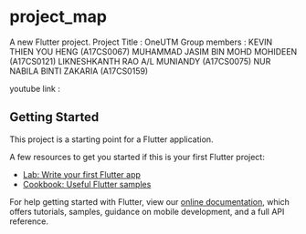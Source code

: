 # project_map

A new Flutter project.
Project Title : OneUTM
Group members :
KEVIN THIEN YOU HENG (A17CS0067)
MUHAMMAD JASIM BIN MOHD MOHIDEEN (A17CS0121)
LIKNESHKANTH RAO A/L MUNIANDY (A17CS0075)
NUR NABILA BINTI ZAKARIA (A17CS0159)

youtube link :



## Getting Started

This project is a starting point for a Flutter application.

A few resources to get you started if this is your first Flutter project:

- [Lab: Write your first Flutter app](https://flutter.dev/docs/get-started/codelab)
- [Cookbook: Useful Flutter samples](https://flutter.dev/docs/cookbook)

For help getting started with Flutter, view our
[online documentation](https://flutter.dev/docs), which offers tutorials,
samples, guidance on mobile development, and a full API reference.

